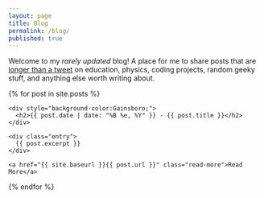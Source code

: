 ```yaml
---
layout: page
title: Blog
permalink: /blog/
published: true
---
```


Welcome to my *rarely updated* blog! A place for me to share posts that are [longer than a tweet](https://twitter.com/mvpoirier) on education, physics, coding projects, random geeky stuff, and anything else worth writing about.
  
<div class="posts">
  {% for post in site.posts %}
  <article class="post">
    
    <div style="background-color:Gainsboro;">
      <h2>{{ post.date | date: "%B %e, %Y" }} - {{ post.title }}</h2>
    </div>
    
    <div class="entry">
      {{ post.excerpt }}
    </div>

    <a href="{{ site.baseurl }}{{ post.url }}" class="read-more">Read More</a>
  </article>
  {% endfor %}
</div>
